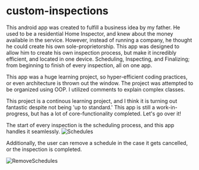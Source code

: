 # custom-inspections

This android app was created to fulfill a business idea by my father. He used to be a residential Home Inspector, and knew about the money available in the service. However, instead of running a company, 
he thought he could create his own sole-proprietorship. This app was designed to allow him to create his own inspection process, but make it incredibly efficient, and located in one device.
Scheduling, Inspecting, and Finalizing; from beginning to finish of every inspection, all on one app.

This app was a huge learning project, so hyper-efficient coding practices, or even architecture is thrown out the window. The project was attempted to be organized using OOP. I utilized comments to explain complex classes.

This project is a continous learning project, and I think it is turning out fantastic despite not being 'up to standard.' This app is still a work-in-progress, but has a lot of core-functionality completed. Let's go over it!

The start of every inspection is the scheduling process, and this app handles it seamlessly. 
![Schedules](https://user-images.githubusercontent.com/61804729/194942411-53a84155-293f-47eb-8e5c-6c0f6f2d4c57.gif)

Additionally, the user can remove a schedule in the case it gets cancelled, or the inspection is completed.

![RemoveSchedules](https://user-images.githubusercontent.com/61804729/194942503-53b4fd60-ce5c-4b62-bd17-19f8aa1d53f4.gif)
